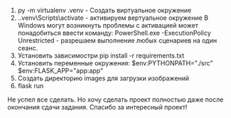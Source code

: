1. py -m virtualenv .venv - Создать виртуальное окружение
2. .\.venv\Scripts\activate - активируем вертуальное окружение
   В Windows могут возникнуть проблемы с активацией может понадобиться
   ввести команду:
   PowerShell.exe -ExecutionPolicy Unrestricted - разрешаем 
   выполнение любых сценариев на один сеанс.
3. Установить зависимостри pip install -r requirements.txt
4. Установить переменные окружения:
   $env:PYTHONPATH="./src"
   $env:FLASK_APP="app:app"
5. Создать директорию images для загрузки изображений
6. flask run


Не успел все сделать. Но хочу сделать проект полностью даже 
после окончания сдачи задания. Спасибо за интересный проект!
